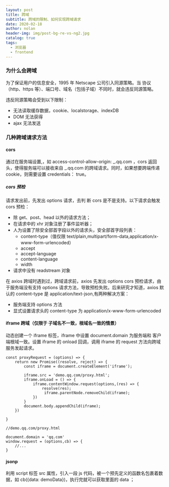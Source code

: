 ```yaml
---
layout: post
title: 跨域
subtitle: 跨域的限制、如何实现跨域请求
date: 2020-02-18
author: nolan
header-img: img/post-bg-re-vs-ng2.jpg
catalog: true
tags:
  - 浏览器
  - frontend
---
```


### 为什么会跨域

为了保证用户的信息安全，1995 年 Netscape 公司引入同源策略。当 协议（http、https 等）、端口号、域名（包括子域）不同时，就会违反同源策略。

违反同源策略会受到以下限制：

- 无法读取缓存数据，cookie、localstorage、indexDB
- DOM 无法获得
- ajax 无法发送

### 几种跨域请求方法

#### cors

通过在服务端设置,，如 access-control-allow-origin: _.qq.com ，cors 返回头，使得服务端可以接收来自 _.qq.com 的跨域请求。同时，如果想要跨端传递 cookie，则需要设置 credentials： true。

##### cors 预检

请求发出前，先发出 options 请求，去判 断 cors 是不是支持。以下请求会触发 cors 预检：

- 除 get、post、head 以外的请求方法；
- 在请求中的 xhr 对象注册了事件监听器；
- 人为设置了除安全部首字段以外的请求头，安全部首字段列表：
  - content-type（值仅限 text/plain,multipart/form-data,application/x-www-form-urlencoded）
  - accept
  - accept-language
  - content-language
  - width
- 请求中没有 readstream 对象

在 axios 跨域时遇到过，跨域请求前，axios 先发出 options cors 预检请求，由于服务端没有支持 options 请求方法，导致预检失败。后来研究才知道，axios 默认的 content-type 是 application/text-json,有两种解决方案：

- 服务端支持 options 方法
- 显式设置请求头的 content-type 为 application/x-www-form-urlencoded

#### iframe 跨域（仅限于 子域名不一致，根域名一致的情景）

动态创建一个 iframe 标签，iframe 中设置 document.domain 为服务端和 客户端根域一致。设置 iframe 的 onload 回调，调用 iframe 的 request 方法向跨域服务发起请求。

```
const proxyRequest = (options) => {
    return new Promise((resolve, reject) => {
        const iframe = document.createElement('iframe');

        iframe.src = 'demo.qq.com/proxy.html';
        iframe.onLoad = () => {
            iframe.contentWindow.request(options,(res) => {
                resolve(res);
                 iframe.parentNode.removeChild(iframe);
            })
        }
        document.body.appendChild(iframe);
    })

}

//demo.qq.com/proxy.html

document.domain = 'qq.com'
window.request = (options,cb) => {
    //...
}

```

#### jsonp

利用 script 标签 src 属性，引入一段 js 代码，被一个预先定义的函数名包裹着数据，如 cb({data: demoData})，执行完就可以获取里面的 data ；

